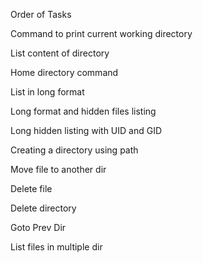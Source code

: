 Order of Tasks

Command to print current working directory

List content of directory

Home directory command

List in long format

Long format and hidden files listing

Long hidden listing with UID and GID

Creating a directory using path

Move file to another dir

Delete file

Delete directory

Goto Prev Dir

List files in multiple dir
